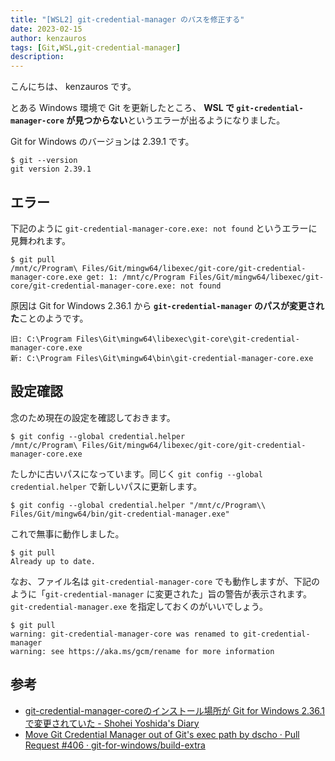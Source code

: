 ```yaml
---
title: "[WSL2] git-credential-manager のパスを修正する"
date: 2023-02-15
author: kenzauros
tags: [Git,WSL,git-credential-manager]
description: 
---
```


こんにちは、 kenzauros です。

とある Windows 環境で Git を更新したところ、 **WSL で `git-credential-manager-core` が見つからない**というエラーが出るようになりました。

Git for Windows のバージョンは 2.39.1 です。

```bash:title=bash&nbsp;on&nbsp;WSL2
$ git --version
git version 2.39.1
```

## エラー

下記のように `git-credential-manager-core.exe: not found` というエラーに見舞われます。

```bash:title=bash&nbsp;on&nbsp;WSL2
$ git pull
/mnt/c/Program\ Files/Git/mingw64/libexec/git-core/git-credential-manager-core.exe get: 1: /mnt/c/Program Files/Git/mingw64/libexec/git-core/git-credential-manager-core.exe: not found
```

原因は Git for Windows 2.36.1 から **`git-credential-manager` のパスが変更された**ことのようです。

```:title=git-credential-managerのパス
旧: C:\Program Files\Git\mingw64\libexec\git-core\git-credential-manager-core.exe
新: C:\Program Files\Git\mingw64\bin\git-credential-manager-core.exe
```

## 設定確認

念のため現在の設定を確認しておきます。

```bash:title=bash&nbsp;on&nbsp;WSL2
$ git config --global credential.helper
/mnt/c/Program\ Files/Git/mingw64/libexec/git-core/git-credential-manager-core.exe
```

たしかに古いパスになっています。同じく `git config --global credential.helper` で新しいパスに更新します。

```bash:title=bash&nbsp;on&nbsp;WSL2
$ git config --global credential.helper "/mnt/c/Program\\ Files/Git/mingw64/bin/git-credential-manager.exe"
```

これで無事に動作しました。

```bash:title=bash&nbsp;on&nbsp;WSL2
$ git pull
Already up to date.
```

なお、ファイル名は `git-credential-manager-core` でも動作しますが、下記のように「`git-credential-manager` に変更された」旨の警告が表示されます。 `git-credential-manager.exe` を指定しておくのがいいでしょう。

```bash:title=bash&nbsp;on&nbsp;WSL2
$ git pull
warning: git-credential-manager-core was renamed to git-credential-manager
warning: see https://aka.ms/gcm/rename for more information
```

## 参考

- [git-credential-manager-coreのインストール場所が Git for Windows 2.36.1で変更されていた - Shohei Yoshida's Diary](https://syohex.hatenablog.com/entry/2022/05/27/013017)
- [Move Git Credential Manager out of Git's exec path by dscho · Pull Request #406 · git-for-windows/build-extra](https://github.com/git-for-windows/build-extra/pull/406)
